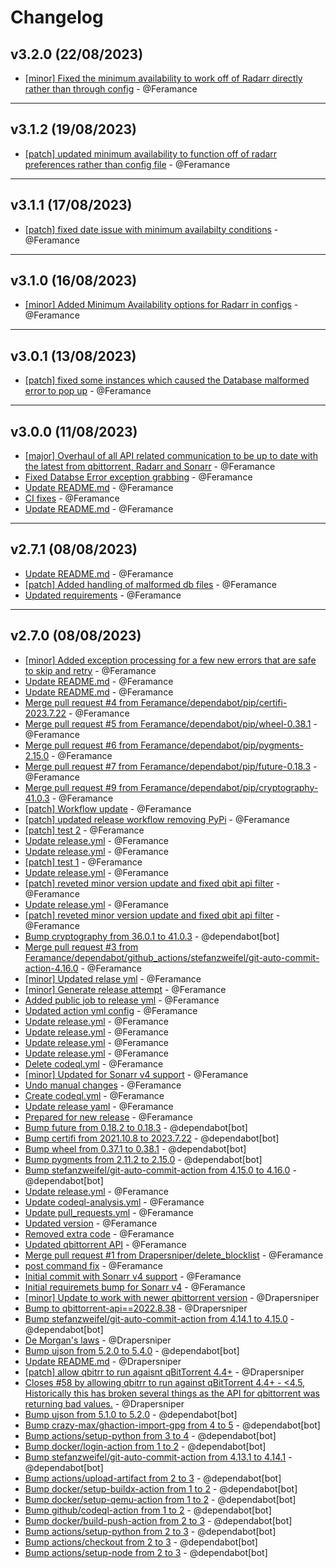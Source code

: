 # Changelog

## v3.2.0 (22/08/2023)
- [[minor] Fixed the minimum availability to work off of Radarr directly rather than through config](https://github.com/Feramance/Qbitrr/commit/20acfae0abf5fe44eb36da76c171a33e6de0b9a8) - @Feramance

---

## v3.1.2 (19/08/2023)
- [[patch] updated minimum availability to function off of radarr preferences rather than config file](https://github.com/Feramance/Qbitrr/commit/9a97456a4e73adb5b88b910ea289cc270538528d) - @Feramance

---

## v3.1.1 (17/08/2023)
- [[patch] fixed date issue with minimum availabilty conditions](https://github.com/Feramance/Qbitrr/commit/01cf104c12d553bca1d70f73a559d1f296f189dc) - @Feramance

---

## v3.1.0 (16/08/2023)
- [[minor] Added Minimum Availability options for Radarr in configs](https://github.com/Feramance/Qbitrr/commit/0d2ae858398862aa2632c1f88d08ea01c0c0b1e2) - @Feramance

---

## v3.0.1 (13/08/2023)
- [[patch] fixed some instances which caused the Database malformed error to pop up](https://github.com/Feramance/Qbitrr/commit/afce1f99ff0ed538be9c728d19307d3cf41ede3d) - @Feramance

---

## v3.0.0 (11/08/2023)
- [[major] Overhaul of all API related communication to be up to date with the latest from qbittorrent, Radarr and Sonarr](https://github.com/Feramance/Qbitrr/commit/028c756179928fb411e0b41182181312b3a4507e) - @Feramance
- [Fixed Databse Error exception grabbing](https://github.com/Feramance/Qbitrr/commit/95ac7e79958ae9d72dd148b0d0a36140649e796d) - @Feramance
- [Update README.md](https://github.com/Feramance/Qbitrr/commit/b456c994e97c3366584030001bc2809fe0657041) - @Feramance
- [CI fixes](https://github.com/Feramance/Qbitrr/commit/b2e51fd21ecd4ade80d7c4f4a1ddcc8016c4808a) - @Feramance
- [Update README.md](https://github.com/Feramance/Qbitrr/commit/6c5ba19a025020359546213955f300cee7e8510a) - @Feramance

---

## v2.7.1 (08/08/2023)
- [Update README.md](https://github.com/Feramance/Qbitrr/commit/38559b50468d15af080604d3e63cd52e14951616) - @Feramance
- [[patch] Added handling of malformed db files](https://github.com/Feramance/Qbitrr/commit/6e5916d209aa57ce4afc1ab58dd6e97305be5cf4) - @Feramance
- [Updated requirements](https://github.com/Feramance/Qbitrr/commit/056cd6bc6cde4e64c3a644a862b7e9903a1077cf) - @Feramance

---

## v2.7.0 (08/08/2023)
- [[minor] Added exception processing for a few new errors that are safe to skip and retry](https://github.com/Feramance/Qbitrr/commit/13c6fbe26dcac6691c05d40c6565b521227a5f9b) - @Feramance
- [Update README.md](https://github.com/Feramance/Qbitrr/commit/59706472deb92771a4c43ce274e93830571e603b) - @Feramance
- [Update README.md](https://github.com/Feramance/Qbitrr/commit/6c700f3a0213b21ebd31c4206ceeb10340458fc2) - @Feramance
- [Merge pull request #4 from Feramance/dependabot/pip/certifi-2023.7.22](https://github.com/Feramance/Qbitrr/commit/8103609f2040f3a424ec1008541b5671d7cc6b01) - @Feramance
- [Merge pull request #5 from Feramance/dependabot/pip/wheel-0.38.1](https://github.com/Feramance/Qbitrr/commit/dcc95794282e9dbfc4df37bf7568a57a12f4753a) - @Feramance
- [Merge pull request #6 from Feramance/dependabot/pip/pygments-2.15.0](https://github.com/Feramance/Qbitrr/commit/18c5123cda7119a7e2e132063f3054fe04db0027) - @Feramance
- [Merge pull request #7 from Feramance/dependabot/pip/future-0.18.3](https://github.com/Feramance/Qbitrr/commit/f61321003082fb0f98a5428bcf4a63b8f4365643) - @Feramance
- [Merge pull request #9 from Feramance/dependabot/pip/cryptography-41.0.3](https://github.com/Feramance/Qbitrr/commit/7c732436ed4680ef584bb853018feef31fc1cf78) - @Feramance
- [[patch] Workflow update](https://github.com/Feramance/Qbitrr/commit/8d9ee77f0ce4b5396b9ca4c8c98f4714b9b425bb) - @Feramance
- [[patch] updated release workflow removing PyPi](https://github.com/Feramance/Qbitrr/commit/ab5ae46db5bdc4d0dee89543902e90c427434a0d) - @Feramance
- [[patch] test 2](https://github.com/Feramance/Qbitrr/commit/1a67b3ed7f052c627ad8fc9a16d5fe0573c9e068) - @Feramance
- [Update release.yml](https://github.com/Feramance/Qbitrr/commit/9fb4bf0af8c1e01542f1055a14cb39aae997bcbb) - @Feramance
- [Update release.yml](https://github.com/Feramance/Qbitrr/commit/bc4f1c1d8f8ce25c66a5bb389ec98cf1153e2633) - @Feramance
- [[patch] test 1](https://github.com/Feramance/Qbitrr/commit/bdacdb4ac74f30a6ebf2a23fbb7bcc56ed6ca46d) - @Feramance
- [Update release.yml](https://github.com/Feramance/Qbitrr/commit/22cc7aea6b400abc1dbd06a7f959fddfd359548c) - @Feramance
- [[patch] reveted minor version update and fixed qbit api filter](https://github.com/Feramance/Qbitrr/commit/d56994dc0671ff2827ccd45e5bef3714e50db9e4) - @Feramance
- [Update release.yml](https://github.com/Feramance/Qbitrr/commit/c5c8e36bae5335c22a4aded48be2e80e7e1dfced) - @Feramance
- [[patch] reveted minor version update and fixed qbit api filter](https://github.com/Feramance/Qbitrr/commit/30f52e1a1a1b074b806fd9396c50870e8efbe57f) - @Feramance
- [Bump cryptography from 36.0.1 to 41.0.3](https://github.com/Feramance/Qbitrr/commit/dd1fa7d648644a140599f29b832ae2ffabaef344) - @dependabot[bot]
- [Merge pull request #3 from Feramance/dependabot/github_actions/stefanzweifel/git-auto-commit-action-4.16.0](https://github.com/Feramance/Qbitrr/commit/1171f79e615a4d616a67c12977dbbd3be5f66498) - @Feramance
- [[minor] Updated relase yml](https://github.com/Feramance/Qbitrr/commit/5beffc5435618d79d11e99bb4f6685450c2c6231) - @Feramance
- [[minor] Generate release attempt](https://github.com/Feramance/Qbitrr/commit/794570a3a872f83a27a84ecb4941625e901dba03) - @Feramance
- [Added public job to release yml](https://github.com/Feramance/Qbitrr/commit/28cb1f57a97c02776f3bd42956e62766b8a33c9e) - @Feramance
- [Updated action yml config](https://github.com/Feramance/Qbitrr/commit/a16d3a191cda427fc6043523479049b7c5d4ac64) - @Feramance
- [Update release.yml](https://github.com/Feramance/Qbitrr/commit/102aed4d574f154158b1d329a7c68f80cfb98947) - @Feramance
- [Update release.yml](https://github.com/Feramance/Qbitrr/commit/aa283075d2e65f26228580eb6b3d10600c957dd2) - @Feramance
- [Update release.yml](https://github.com/Feramance/Qbitrr/commit/40c92bf206eab902f66808efa285c5a17a9eb47a) - @Feramance
- [Update release.yml](https://github.com/Feramance/Qbitrr/commit/8577ae92f7ae2681a26832e1046726c87566fa1f) - @Feramance
- [Delete codeql.yml](https://github.com/Feramance/Qbitrr/commit/ffcbb81eb6064c7dc04395141c37dff87433af7a) - @Feramance
- [[minor] Updated for Sonarr v4 support](https://github.com/Feramance/Qbitrr/commit/6e9d18dda635783ae15c0f5703e55a01137c17bf) - @Feramance
- [Undo manual changes](https://github.com/Feramance/Qbitrr/commit/c186a59a74e153ae402e64e096bfbe7fc9051b7b) - @Feramance
- [Create codeql.yml](https://github.com/Feramance/Qbitrr/commit/bdf30a9789e6afb53dafdd8f9afef8f231e980f8) - @Feramance
- [Update release yaml](https://github.com/Feramance/Qbitrr/commit/af00d2109533fed2118e50be83c2d1bf715d2b0a) - @Feramance
- [Prepared for new release](https://github.com/Feramance/Qbitrr/commit/269ad3683a57be6a944feba9f180650a3308e56f) - @Feramance
- [Bump future from 0.18.2 to 0.18.3](https://github.com/Feramance/Qbitrr/commit/c97ee04424893d50857bafa7162a97a90e6cae56) - @dependabot[bot]
- [Bump certifi from 2021.10.8 to 2023.7.22](https://github.com/Feramance/Qbitrr/commit/ecce757e789c53ad04170d7036e4793ced54963b) - @dependabot[bot]
- [Bump wheel from 0.37.1 to 0.38.1](https://github.com/Feramance/Qbitrr/commit/2d6e333a26183baca70d61c5564f101e975b4cba) - @dependabot[bot]
- [Bump pygments from 2.11.2 to 2.15.0](https://github.com/Feramance/Qbitrr/commit/526aa0a614ba4d89576f4f3ab1bb3113071e1de4) - @dependabot[bot]
- [Bump stefanzweifel/git-auto-commit-action from 4.15.0 to 4.16.0](https://github.com/Feramance/Qbitrr/commit/66e4546394d89f8dd3ccac4fb0f8e420c4ee84da) - @dependabot[bot]
- [Update release.yml](https://github.com/Feramance/Qbitrr/commit/b78724f9390401087470db58396b1599dfdfbcec) - @Feramance
- [Update codeql-analysis.yml](https://github.com/Feramance/Qbitrr/commit/dbd58880bffce481a3335f55bb548c2eb0c93108) - @Feramance
- [Update pull_requests.yml](https://github.com/Feramance/Qbitrr/commit/5308c958b894c9e2590a9abc4e52272b03ff70a8) - @Feramance
- [Updated version](https://github.com/Feramance/Qbitrr/commit/d8fc39b62710045ef4d73fc72e955bffe4ca41fb) - @Feramance
- [Removed extra code](https://github.com/Feramance/Qbitrr/commit/ac47eaaea99898f5afd5c3aa4a95f15d6838fd4c) - @Feramance
- [Updated qbittorrent API](https://github.com/Feramance/Qbitrr/commit/27cd1fbb29aab024697a723f95c349dde3afa2f6) - @Feramance
- [Merge pull request #1 from Drapersniper/delete_blocklist](https://github.com/Feramance/Qbitrr/commit/a8a631e0f86c6e2df77580354e3c3f540e81ca73) - @Feramance
- [post command fix](https://github.com/Feramance/Qbitrr/commit/2b5214625e5cd614a64d46eb00ed0bca8a191ff8) - @Feramance
- [Initial commit with Sonarr v4 support](https://github.com/Feramance/Qbitrr/commit/59a83df2e02da21bf7cdee253f3b4d7eb9c252b4) - @Feramance
- [Initial requiremets bump for Sonarr v4](https://github.com/Feramance/Qbitrr/commit/c21112256b8c5d4a14502e681258908c980a3c46) - @Feramance
- [[minor] Update to work with newer qbittorrent version](https://github.com/Feramance/Qbitrr/commit/c02c36d7d924cd8e54416568115ec495544c5136) - @Drapersniper
- [Bump to qbittorrent-api==2022.8.38](https://github.com/Feramance/Qbitrr/commit/bfe3af3f432e8870a89e616263ec8a3b2a9dc883) - @Drapersniper
- [Bump stefanzweifel/git-auto-commit-action from 4.14.1 to 4.15.0](https://github.com/Feramance/Qbitrr/commit/76cc5a1d5b1a1d6aa10eda625621cff62b25ae84) - @dependabot[bot]
- [De Morgan's laws](https://github.com/Feramance/Qbitrr/commit/e7cef49b912b611a934c679340ba7e4f2db00502) - @Drapersniper
- [Bump ujson from 5.2.0 to 5.4.0](https://github.com/Feramance/Qbitrr/commit/39cdf4c966bb349d1d3e896ab27db962fa5609c2) - @dependabot[bot]
- [Update README.md](https://github.com/Feramance/Qbitrr/commit/9c66b02ce131414aa51ac842ea43f717c41d4a24) - @Drapersniper
- [[patch] allow qbitrr to run agaisnt qBitTorrent 4.4+](https://github.com/Feramance/Qbitrr/commit/542ba3b5557aa8a37759f7ea2d89e96eb447da92) - @Drapersniper
- [Closes #58 by allowing qbitrr to run against qBitTorrent 4.4+ - <4.5, Historically this has broken several things as the API for qbittorrent was returning bad values.](https://github.com/Feramance/Qbitrr/commit/7e0178eabfe7690fb06cf9fe9c12f5a8955c4561) - @Drapersniper
- [Bump ujson from 5.1.0 to 5.2.0](https://github.com/Feramance/Qbitrr/commit/e3483d7f9de4f23619e0387ae64c986c4290cb1b) - @dependabot[bot]
- [Bump crazy-max/ghaction-import-gpg from 4 to 5](https://github.com/Feramance/Qbitrr/commit/9b01efbdee7b3ebe02bc36dde5ea6bd7db79380d) - @dependabot[bot]
- [Bump actions/setup-python from 3 to 4](https://github.com/Feramance/Qbitrr/commit/cd24e366dee8a8e065883876577def8d74db76be) - @dependabot[bot]
- [Bump docker/login-action from 1 to 2](https://github.com/Feramance/Qbitrr/commit/146b18525d64bcde1443dbec484296bbb04d06a1) - @dependabot[bot]
- [Bump stefanzweifel/git-auto-commit-action from 4.13.1 to 4.14.1](https://github.com/Feramance/Qbitrr/commit/2c7ea60822f6032f6849b68adf3cbb24f196920b) - @dependabot[bot]
- [Bump actions/upload-artifact from 2 to 3](https://github.com/Feramance/Qbitrr/commit/05ca15f7d7c3a85dfcad2c6aa187a0e0068967ad) - @dependabot[bot]
- [Bump docker/setup-buildx-action from 1 to 2](https://github.com/Feramance/Qbitrr/commit/97933c295966d730a99f8bf0175d3d59393c6ec7) - @dependabot[bot]
- [Bump docker/setup-qemu-action from 1 to 2](https://github.com/Feramance/Qbitrr/commit/ec8a415f38643481da8a165c1149988189484e6d) - @dependabot[bot]
- [Bump github/codeql-action from 1 to 2](https://github.com/Feramance/Qbitrr/commit/a92376d60c9ab0091e697261bae9ba2035c59f44) - @dependabot[bot]
- [Bump docker/build-push-action from 2 to 3](https://github.com/Feramance/Qbitrr/commit/e6e718a52f2dcce278a7614dc17ae586d332e98a) - @dependabot[bot]
- [Bump actions/setup-python from 2 to 3](https://github.com/Feramance/Qbitrr/commit/cd4b2259bcfd7284f7e81d958493ffc232ba3d9e) - @dependabot[bot]
- [Bump actions/checkout from 2 to 3](https://github.com/Feramance/Qbitrr/commit/5913935447dad075fb9b45c0f1f98ca4cc4b1e13) - @dependabot[bot]
- [Bump actions/setup-node from 2 to 3](https://github.com/Feramance/Qbitrr/commit/bb548bbe9955357ed24353fbf0497b0f7ecf4750) - @dependabot[bot]
